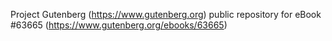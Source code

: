 Project Gutenberg (https://www.gutenberg.org) public repository for eBook #63665 (https://www.gutenberg.org/ebooks/63665)
